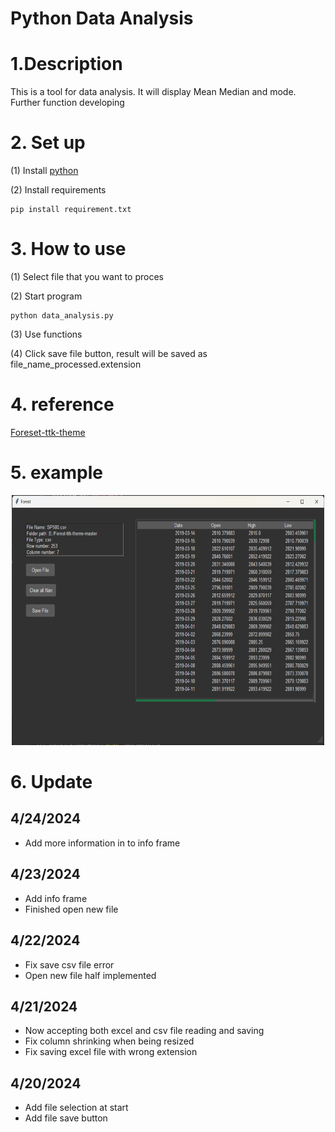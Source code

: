 # Python Data Analysis

# 1.Description

This is a tool for data analysis. It will display Mean Median and mode. Further function developing

# 2. Set up

(1) Install [python](https://www.python.org/)

(2) Install requirements

```
pip install requirement.txt
```

# 3. How to use

(1) Select file that you want to proces

(2) Start program

```
python data_analysis.py
```

(3) Use functions

(4) Click save file button, result will be saved as file_name_processed.extension

# 4. reference

[Foreset-ttk-theme](https://github.com/rdbende/Forest-ttk-theme)

# 5. example

<p align="center">
  <img src="Example.png" alt="Logo" width="500" height="400">
</p>

# 6. Update

## 4/24/2024

* Add more information in to info frame

## 4/23/2024

* Add info frame
* Finished open new file

## 4/22/2024

* Fix save csv file error
* Open new file half implemented

## 4/21/2024

* Now accepting both excel and csv file reading and saving
* Fix column shrinking when being resized
* Fix saving excel file with wrong extension

## 4/20/2024

* Add file selection at start
* Add file save button
